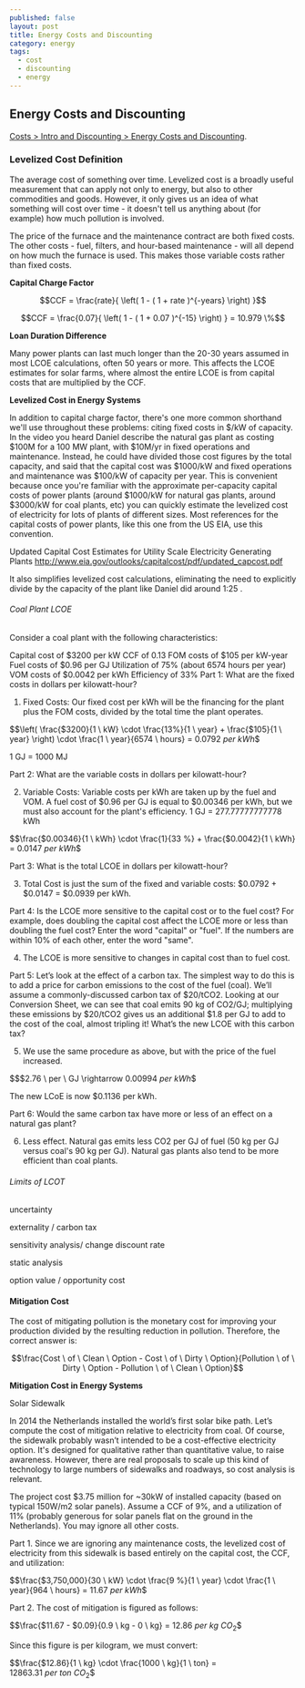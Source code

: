 ```yaml
---
published: false
layout: post
title: Energy Costs and Discounting
category: energy
tags:
  - cost
  - discounting
  - energy
---
```

## Energy Costs and Discounting

[Costs > Intro and Discounting > Energy Costs and Discounting](https://courses.edx.org/courses/course-v1:HarvardX+ENGSCI137x+2T2016/courseware/dc00e72596bb49b4ade23020b27b4be6/e67cb3dc47244211b627af4e0f459d3e/?child=first). 

### Levelized Cost Definition
The average cost of something over time.
Levelized cost is a broadly useful measurement that can apply not only to energy, but also to other commodities and goods. However, it only gives us an idea of what something will cost over time - it doesn't tell us anything about (for example) how much pollution is involved.



The price of the furnace and the maintenance contract are both fixed costs. The other costs - fuel, filters, and hour-based maintenance - will all depend on how much the furnace is used. This makes those variable costs rather than fixed costs.


**Capital Charge Factor**

$$CCF = \frac{rate}{ \left( 1 - ( 1 + rate )^{-years} \right) }$$


$$CCF = \frac{0.07}{ \left( 1 - ( 1 + 0.07 )^{-15} \right) } = 10.979 \%$$


**Loan Duration Difference**

Many power plants can last much longer than the 20-30 years assumed in most LCOE calculations, often 50 years or more. This affects the LCOE estimates for solar farms, where almost the entire LCOE is from capital costs that are multiplied by the CCF.

**Levelized Cost in Energy Systems**

In addition to capital charge factor, there's one more common shorthand we'll use throughout these problems: citing fixed costs in $/kW of capacity.  In the video you heard Daniel describe the natural gas plant as costing $100M for a 100 MW plant, with $10M/yr in fixed operations and maintenance.  Instead, he could have divided those cost figures by the total capacity, and said that the capital cost was $1000/kW and fixed operations and maintenance was $100/kW of capacity per year.  This is convenient because once you're familiar with the approximate per-capacity capital costs of power plants (around $1000/kW for natural gas plants, around $3000/kW for coal plants, etc) you can quickly estimate the levelized cost of electricity for lots of plants of different sizes.  Most references for the capital costs of power plants, like this one from the US EIA, use this convention.  

Updated Capital Cost Estimates
for Utility Scale Electricity
Generating Plants
http://www.eia.gov/outlooks/capitalcost/pdf/updated_capcost.pdf

It also simplifies levelized cost calculations, eliminating the need to explicitly divide by the capacity of the plant like Daniel did around 1:25 .  

###### Coal Plant LCOE

Consider a coal plant with the following characteristics:

Capital cost of $3200 per kW
CCF of 0.13
FOM costs of $105 per kW-year
Fuel costs of $0.96 per GJ
Utilization of 75% (about 6574 hours per year)
VOM costs of $0.0042 per kWh
Efficiency of 33%
Part 1: What are the fixed costs in dollars per kilowatt-hour?

1. Fixed Costs: Our fixed cost per kWh will be the financing for the plant plus the FOM costs, divided by the total time the plant operates.

$$\left( \frac{$3200}{1 \ kW} \cdot \frac{13\%}{1 \ year} + \frac{$105}{1 \ year} \right) \cdot \frac{1 \ year}{6574 \ hours} = $0.0792  \ per \ kWh$$

1 GJ = 1000 MJ

Part 2: What are the variable costs in dollars per kilowatt-hour?

2. Variable Costs: Variable costs per kWh are taken up by the fuel and VOM. A fuel cost of $0.96 per GJ is equal to $0.00346 per kWh, but we must also account for the plant's efficiency.
1 GJ = 277.77777777778 kWh

$$\frac{$0.00346}{1 \ kWh} \cdot \frac{1}{33 \%} + \frac{$0.0042}{1 \ kWh} = $0.0147 \ per \ kWh$$





Part 3: What is the total LCOE in dollars per kilowatt-hour?

3. Total Cost is just the sum of the fixed and variable costs: $0.0792 + $0.0147 = $0.0939 per kWh.


Part 4: Is the LCOE more sensitive to the capital cost or to the fuel cost? For example, does doubling the capital cost affect the LCOE more or less than doubling the fuel cost? Enter the word "capital" or "fuel". If the numbers are within 10% of each other, enter the word "same".


4. The LCOE is more sensitive to changes in capital cost than to fuel cost.



Part 5: Let’s look at the effect of a carbon tax. The simplest way to do this is to add a price for carbon emissions to the cost of the fuel (coal). We’ll assume a commonly-discussed carbon tax of $20/tCO2. Looking at our Conversion Sheet, we can see that coal emits 90 kg of CO2/GJ; multiplying these emissions by $20/tCO2 gives us an additional $1.8 per GJ to add to the cost of the coal, almost tripling it! What’s the new LCOE with this carbon tax?


5. We use the same procedure as above, but with the price of the fuel increased.


$$$2.76 \ per \ GJ \rightarrow  $0.00994 \ per \ kWh$$

The new LCoE is now $0.1136 per kWh.

Part 6: Would the same carbon tax have more or less of an effect on a natural gas plant? 


6. Less effect. Natural gas emits less CO2 per GJ of fuel (50 kg per GJ versus coal's 90 kg per GJ). Natural gas plants also tend to be more efficient than coal plants.

###### Limits of LCOT

uncertainty

externality / carbon tax

sensitivity analysis/ change discount rate

static analysis

option value / opportunity cost 


#### Mitigation Cost

The cost of mitigating pollution is the monetary cost for improving your production divided by the resulting reduction in pollution. Therefore, the correct answer is:

$$\frac{Cost \ of \ Clean \ Option - Cost \ of \ Dirty \ Option}{Pollution \ of \ Dirty \ Option - Pollution \ of \ Clean \ Option}$$


**Mitigation Cost in Energy Systems**


Solar Sidewalk

In 2014 the Netherlands installed the world’s first solar bike path. Let’s compute the cost of mitigation relative to electricity from coal. Of course, the sidewalk probably wasn’t intended to be a cost-effective electricity option. It's designed for qualitative rather than quantitative value, to raise awareness. However, there are real proposals to scale up this kind of technology to large numbers of sidewalks and roadways, so cost analysis is relevant.

The project cost $3.75 million for ~30kW of installed capacity (based on typical 150W/m2 solar panels). Assume a CCF of 9%, and a utilization of 11% (probably generous for solar panels flat on the ground in the Netherlands). You may ignore all other costs.

Part 1. Since we are ignoring any maintenance costs, the levelized cost of electricity from this sidewalk is based entirely on the capital cost, the CCF, and utilization:

$$\frac{$3,750,000}{30 \ kW} \cdot \frac{9 \%}{1 \ year} \cdot \frac{1 \ year}{964 \ hours} = $11.67 \ per \ kWh$$

Part 2. The cost of mitigation is figured as follows:

$$\frac{$11.67 - $0.09}{0.9 \ kg - 0 \ kg} = $12.86 \ per \ kg \ CO_2$$

Since this figure is per kilogram, we must convert:

$$\frac{$12.86}{1 \ kg} \cdot \frac{1000 \ kg}{1 \ ton} = $12863.31 \ per \ ton \ CO_2$$

